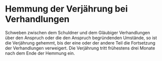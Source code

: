 # Hemmung der Verjährung bei Verhandlungen

Schweben zwischen dem Schuldner und dem Gläubiger Verhandlungen über den Anspruch oder die den Anspruch begründenden Umstände, so ist die Verjährung gehemmt, bis der eine oder der andere Teil die Fortsetzung der Verhandlungen verweigert. Die Verjährung tritt frühestens drei Monate nach dem Ende der Hemmung ein. 

